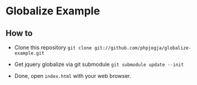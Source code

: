 # Globalize Example

## How to

* Clone this repository `git clone git://github.com/phpjogja/globalize-example.git`

* Get jquery globalize via git submodule `git submodule update --init`

* Done, open `index.html` with your web browser.
